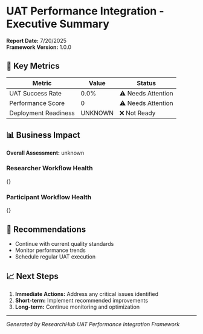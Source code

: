# UAT Performance Integration - Executive Summary

**Report Date:** 7/20/2025  
**Framework Version:** 1.0.0

## 🎯 Key Metrics

| Metric | Value | Status |
|--------|-------|--------|
| UAT Success Rate | 0.0% | ⚠️ Needs Attention |
| Performance Score | 0 | ⚠️ Needs Attention |
| Deployment Readiness | UNKNOWN | ❌ Not Ready |

## 📊 Business Impact

**Overall Assessment:** unknown

### Researcher Workflow Health
{}

### Participant Workflow Health  
{}

## 🚀 Recommendations

- Continue with current quality standards
- Monitor performance trends
- Schedule regular UAT execution

## 📈 Next Steps

1. **Immediate Actions:** Address any critical issues identified
2. **Short-term:** Implement recommended improvements  
3. **Long-term:** Continue monitoring and optimization

---
*Generated by ResearchHub UAT Performance Integration Framework*